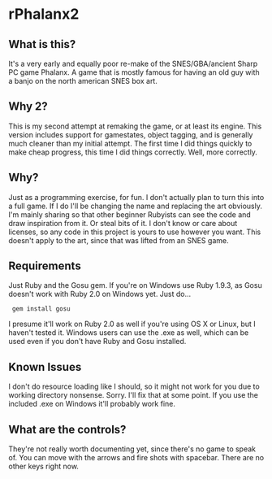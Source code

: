 # rPhalanx2

## What is this?
It's a very early and equally poor re-make of the SNES/GBA/ancient Sharp PC game Phalanx.  A game that is mostly famous for having an old guy with a banjo on the north american SNES box art.

## Why 2?
This is my second attempt at remaking the game, or at least its engine.  This version includes support for gamestates, object tagging, and is generally much cleaner than my initial attempt.  The first time I did things quickly to make cheap progress, this time I did things correctly.  Well, more correctly.

## Why?
Just as a programming exercise, for fun.  I don't actually plan to turn this into a full game.  If I do I'll be changing the name and replacing the art obviously.  I'm mainly sharing so that other beginner Rubyists can see the code and draw inspiration from it.  Or steal bits of it.  I don't know or care about licenses, so any code in this project is yours to use however you want.  This doesn't apply to the art, since that was lifted from an SNES game.

## Requirements
Just Ruby and the Gosu gem.  If you're on Windows use Ruby 1.9.3, as Gosu doesn't work with Ruby 2.0 on Windows yet.  Just do...

     gem install gosu

I presume it'll work on Ruby 2.0 as well if you're using OS X or Linux, but I haven't tested it.  Windows users can use the .exe as well, which can be used even if you don't have Ruby and Gosu installed.

## Known Issues
I don't do resource loading like I should, so it might not work for you due to working directory nonsense.  Sorry.  I'll fix that at some point.  If you use the included .exe on Windows it'll probably work fine.

## What are the controls?
They're not really worth documenting yet, since there's no game to speak of.  You can move with the arrows and fire shots with spacebar.  There are no other keys right now.

